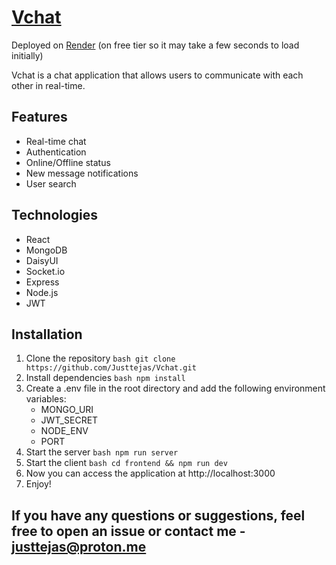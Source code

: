 # [Vchat](https://www.vchat-7gda.onrender.com)
Deployed on [Render](https://www.render.com) (on free tier so it may take a few seconds to load initially)

Vchat is a chat application that allows users to communicate with each other in real-time.

## Features
- Real-time chat
- Authentication
- Online/Offline status
- New message notifications
- User search
 
## Technologies
- React
- MongoDB
- DaisyUI
- Socket.io
- Express
- Node.js
- JWT

## Installation
1. Clone the repository ```bash git clone https://github.com/Justtejas/Vchat.git ```
2. Install dependencies ```bash npm install ```
3. Create a .env file in the root directory and add the following environment variables:
   - MONGO_URI
   - JWT_SECRET
   - NODE_ENV
   - PORT
4. Start the server ```bash npm run server ```
5. Start the client ```bash cd frontend && npm run dev```
6. Now you can access the application at http://localhost:3000
7. Enjoy!

## If you have any questions or suggestions, feel free to open an issue or contact me - justtejas@proton.me 